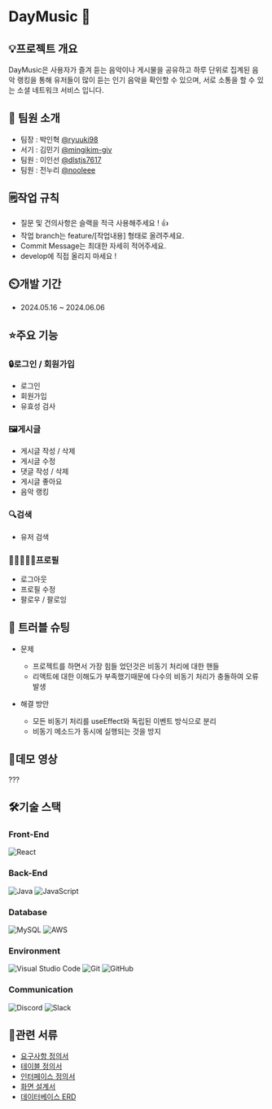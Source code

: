 # DayMusic 🎵

## 💡프로젝트 개요
DayMusic은 사용자가 즐겨 듣는 음악이나 게시물을 공유하고 하루 단위로 집계된 음악 랭킹을 통해 유저들이 많이 듣는 인기 음악을 확인할 수 있으며, 서로 소통을 할 수 있는 소셜 네트워크 서비스 입니다.

## 🐼 팀원 소개
- 팀장 : 박인혁 [@ryuuki98](https://github.com/ryuuki98)
- 서기 : 김민기 [@mingikim-giv](https://github.com/mingikim-giv)
- 팀원 : 이인선 [@dlstjs7617](https://github.com/dlstjs7617)
- 팀원 : 전누리 [@nooleee](https://github.com/nooleee)

## 🗒작업 규칙
- 질문 및 건의사항은 슬랙을 적극 사용해주세요 ! 👍
- 작업 branch는 feature/[작업내용] 형태로 올려주세요.
- Commit Message는 최대한 자세히 적어주세요.
- develop에 직접 올리지 마세요 !

## ⏲️개발 기간
- 2024.05.16 ~ 2024.06.06

## ⭐주요 기능
### 🔒로그인 / 회원가입
- 로그인
- 회원가입
- 유효성 검사

### 🖼게시글
- 게시글 작성 / 삭제
- 게시글 수정
- 댓글 작성 / 삭제
- 게시글 좋아요
- 음악 랭킹

### 🔍검색
- 유저 검색
  
### 👨🏿‍🤝‍👨🏼프로필
- 로그아웃
- 프로필 수정
- 팔로우 / 팔로잉

## 🔫 트러블 슈팅
- 문제
  - 프로젝트를 하면서 가장 힘들 었던것은 비동기 처리에 대한 핸들
  - 리액트에 대한 이해도가 부족했기때문에 다수의 비동기 처리가 충돌하여 오류 발생

- 해결 방안
  - 모든 비동기 처리를 useEffect와 독립된 이벤트 방식으로 분리
  - 비동기 메소드가 동시에 실행되는 것을 방지

## 🎥데모 영상
???

## 🛠기술 스택
### Front-End

![React](https://img.shields.io/badge/react-%2320232a.svg?style=for-the-badge&logo=react&logoColor=%2361DAFB)
     
### Back-End

![Java](https://img.shields.io/badge/java-%23ED8B00.svg?style=for-the-badge&logo=openjdk&logoColor=white)
![JavaScript](https://img.shields.io/badge/javascript-%23323330.svg?style=for-the-badge&logo=javascript&logoColor=%23F7DF1E)

### Database

![MySQL](https://img.shields.io/badge/mysql-4479A1.svg?style=for-the-badge&logo=mysql&logoColor=white)
![AWS](https://img.shields.io/badge/AWS-%23FF9900.svg?style=for-the-badge&logo=amazon-aws&logoColor=white)

### Environment

![Visual Studio Code](https://img.shields.io/badge/Visual%20Studio%20Code-0078d7.svg?style=for-the-badge&logo=visual-studio-code&logoColor=white)
![Git](https://img.shields.io/badge/git-%23F05033.svg?style=for-the-badge&logo=git&logoColor=white)
	![GitHub](https://img.shields.io/badge/github-%23121011.svg?style=for-the-badge&logo=github&logoColor=white)

### Communication

![Discord](https://img.shields.io/badge/Discord-%235865F2.svg?style=for-the-badge&logo=discord&logoColor=white)
![Slack](https://img.shields.io/badge/Slack-4A154B?style=for-the-badge&logo=slack&logoColor=white)

## 📁관련 서류
- [요구사항 정의서](https://docs.google.com/spreadsheets/d/1DEs6AO6Vde9YA7t175AY5tj_RtLegTo_/edit?usp=drive_link&ouid=114769171991263143206&rtpof=true&sd=true)
- [테이블 정의서](https://docs.google.com/spreadsheets/d/107IbRbbVZFkpNka-ATzKigUCcIyN4G8o/edit?usp=drive_link&ouid=114769171991263143206&rtpof=true&sd=true)
- [인터페이스 정의서](https://docs.google.com/spreadsheets/d/1IhD2qy7JKzvaE8Sl6orLUShqDDs6CLKh/edit?usp=drive_link&ouid=114769171991263143206&rtpof=true&sd=true)
- [화면 설계서](https://drive.google.com/file/d/1sHB0XIEHJKMbVjEck-VCdZ2633a50Vkm/view?usp=drive_link)
- [데이터베이스 ERD](https://drive.google.com/file/d/1gpx8ckk86jgeX47WdtrsMoJzEhDbTprD/view?usp=drive_link)

